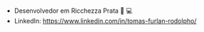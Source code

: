 - Desenvolvedor em Ricchezza Prata  :ring: :computer:
- LinkedIn: https://www.linkedin.com/in/tomas-furlan-rodolpho/